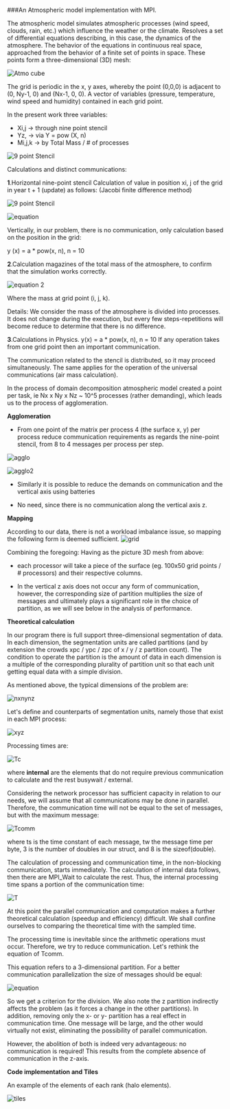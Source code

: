 ###An Atmospheric model implementation with MPI.

The atmospheric model simulates atmospheric processes (wind speed, clouds, rain, etc.) 
which influence the weather or the climate. Resolves a set of differential equations 
describing, in this case, the dynamics of the atmosphere. The behavior of the equations 
in continuous real space, approached from the behavior of a finite set of points in space.
These points form a three-dimensional (3D) mesh:

![Atmo cube](https://github.com/GeorgePapageorgakis/Atmospheric-model-MPI/blob/master/figures/asd.jpg)

The grid is periodic in the x, y axes, whereby the point (0,0,0) is adjacent to (0, Ny-1, 0) 
and (Nx-1, 0, 0). A vector of variables (pressure, temperature, wind speed and humidity) 
contained in each grid point. 

In the present work three variables:
* Xi,j	 -> through nine point stencil
* Yz,	 -> via Y = pow (X, n)
* Mi,j,k -> by Total Mass / # of processes

![9 point Stencil](https://github.com/GeorgePapageorgakis/Atmospheric-model-MPI/blob/master/figures/stencil.jpg)

Calculations and distinct communications:

**1**.Horizontal nine-point stencil
	Calculation of value in position xi, j of the grid in year t + 1 (update) as follows:
	(Jacobi finite difference method)
	
![9 point Stencil](https://github.com/GeorgePapageorgakis/Atmospheric-model-MPI/blob/master/figures/stencil2.jpg)
	
![equation](https://github.com/GeorgePapageorgakis/Atmospheric-model-MPI/blob/master/figures/x_i_j.jpg)

Vertically, in our problem, there is no communication, only calculation based on the position in the grid:
 
y (x) = a * pow(x, n), n = 10
	
**2**.Calculation magazines of the total mass of the atmosphere, to confirm that the simulation works correctly.
	
![equation 2](https://github.com/GeorgePapageorgakis/Atmospheric-model-MPI/blob/master/figures/total%20mass.jpg)
	
Where the mass at grid point (i, j, k).
	
Details: We consider the mass of the atmosphere is divided into processes. It does not change during the execution, but every few steps-repetitions will become reduce to determine that there is no difference.
	
**3**.Calculations in Physics.
y(x) = a * pow(x, n), n = 10
If any operation takes from one grid point then an important communication.
	
The communication related to the stencil is distributed, so it may proceed simultaneously. 
The same applies for the operation of the universal communications (air mass calculation).

In the process of domain decomposition atmospheric model created a point per task, ie Nx x Ny x Nz 
~ 10^5 processes (rather demanding), which leads us to the process of agglomeration.



**Agglomeration**

* From one point of the matrix per process 4 (the surface x, y) per process reduce communication
 requirements as regards the nine-point stencil, from 8 to 4 messages per process per step.

 ![agglo](https://github.com/GeorgePapageorgakis/Atmospheric-model-MPI/blob/master/figures/agglomeration.jpg)
 
 ![agglo2](https://github.com/GeorgePapageorgakis/Atmospheric-model-MPI/blob/master/figures/agglomeration2.jpg)
 
* Similarly it is possible to reduce the demands on communication and the vertical axis using batteries
 - No need, since there is no communication along the vertical axis z.
 
**Mapping**

According to our data, there is not a workload imbalance issue, so mapping the following form is deemed sufficient.
 ![grid](https://github.com/GeorgePapageorgakis/Atmospheric-model-MPI/blob/master/figures/grid.jpg)

Combining the foregoing:
Having as the picture 3D mesh from above:

* each processor will take a piece of the surface (eg. 100x50 grid points / # processors) and their respective columns.

* In the vertical z axis does not occur any form of communication, however, the corresponding size of partition 
multiplies the size of messages and ultimately plays a significant role in the choice of partition, as we will see below in the analysis of performance.


**Theoretical calculation**

In our program there is full support three-dimensional segmentation of data. In each dimension, the segmentation units are called partitions (and by extension the crowds xpc / ypc / zpc of x / y / z partition count). The condition to operate the partition is the amount of data in each dimension is a multiple of the corresponding plurality of partition unit so that each unit getting equal data with a simple division.

As mentioned above, the typical dimensions of the problem are:

![nxnynz](https://github.com/GeorgePapageorgakis/Atmospheric-model-MPI/blob/master/figures/nxnynz.jpg)

Let's define and counterparts of segmentation units, namely those that exist in each MPI process:

![xyz](https://github.com/GeorgePapageorgakis/Atmospheric-model-MPI/blob/master/figures/xyz.jpg)

Processing times are:

![Tc](https://github.com/GeorgePapageorgakis/Atmospheric-model-MPI/blob/master/figures/Tc.jpg)

where **internal** are the elements that do not require previous communication to calculate and the rest busywait / external.

Considering the network processor has sufficient capacity in relation to our needs, we will assume that all communications may be done in parallel. Therefore, the communication time will not be equal to the set of messages, but with the maximum message:

![Tcomm](https://github.com/GeorgePapageorgakis/Atmospheric-model-MPI/blob/master/figures/Tcomm.jpg)

where ts is the time constant of each message, tw the message time per byte, 3 is the number of doubles in our struct, and 8 is the sizeof(double).

The calculation of processing and communication time, in the non-blocking communication, starts immediately. The calculation of internal data follows, then there are
MPI_Wait to calculate the rest. Thus, the internal processing time spans a portion of the communication time:

![T](https://github.com/GeorgePapageorgakis/Atmospheric-model-MPI/blob/master/figures/T.jpg)

At this point the parallel communication and computation makes a further theoretical calculation (speedup and efficiency) difficult. We shall confine ourselves to comparing the theoretical time with the sampled time.


The processing time is inevitable since the arithmetic operations must occur.
Therefore, we try to reduce communication. Let's rethink the equation of Tcomm.

This equation refers to a 3-dimensional partition. For a better communication parallelization the size of messages should be equal:

![equation](https://github.com/GeorgePapageorgakis/Atmospheric-model-MPI/blob/master/figures/equation.jpg)

So we get a criterion for the division.
We also note the z partition indirectly affects the problem (as it forces a change in the other partitions).
In addition, removing only the x- or y- partition has a real effect in communication time. One message will be large, and the other would virtually not exist, eliminating the possibility of parallel communication.

However, the abolition of both is indeed very advantageous: no communication is required! This results from the complete absence of communication in the z-axis.

**Code implementation and Tiles**

An example of the elements of each rank (halo elements).

![tiles](https://github.com/GeorgePapageorgakis/Atmospheric-model-MPI/blob/master/figures/tiles.jpg)
